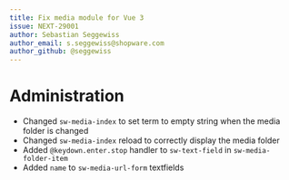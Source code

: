 ```yaml
---
title: Fix media module for Vue 3
issue: NEXT-29001
author: Sebastian Seggewiss
author_email: s.seggewiss@shopware.com
author_github: @seggewiss
---
```

# Administration
* Changed `sw-media-index` to set term to empty string when the media folder is changed
* Changed `sw-media-index` reload to correctly display the media folder
* Added `@keydown.enter.stop` handler to `sw-text-field` in `sw-media-folder-item`
* Added `name` to `sw-media-url-form` textfields
